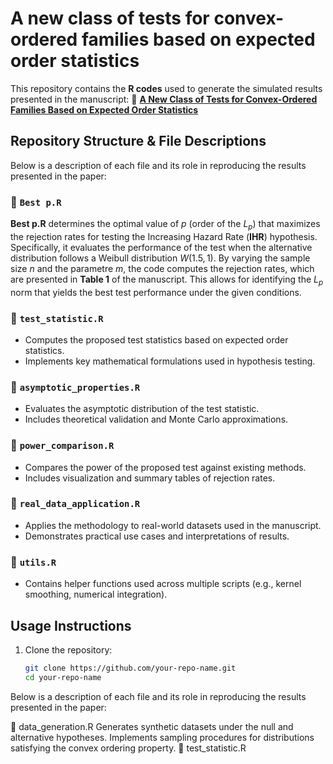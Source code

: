 # A new class of tests for convex-ordered families based on expected order statistics

This repository contains the **R codes** used to generate the simulated results presented in the manuscript: 📄 **[A New Class of Tests for Convex-Ordered Families Based on Expected Order Statistics](https://arxiv.org/html/2501.14075v1)**  

## Repository Structure & File Descriptions  

Below is a description of each file and its role in reproducing the results presented in the paper:  

### 📂 `Best p.R`  
**Best p.R** determines the optimal value of $p$ (order of the $L_p$) that maximizes the rejection rates for testing the Increasing Hazard Rate (**IHR**) hypothesis. Specifically, it evaluates the performance of the test when the alternative distribution follows a Weibull distribution $W(1.5, 1)$. By varying the sample size $n$ and the parametre $m$, the code computes the rejection rates, which are presented in **Table 1** of the manuscript. This allows for identifying the $L_p$ norm that yields the best test performance under the given conditions.

### 📂 `test_statistic.R`  
- Computes the proposed test statistics based on expected order statistics.  
- Implements key mathematical formulations used in hypothesis testing.  

### 📂 `asymptotic_properties.R`  
- Evaluates the asymptotic distribution of the test statistic.  
- Includes theoretical validation and Monte Carlo approximations.  

### 📂 `power_comparison.R`  
- Compares the power of the proposed test against existing methods.  
- Includes visualization and summary tables of rejection rates.  

### 📂 `real_data_application.R`  
- Applies the methodology to real-world datasets used in the manuscript.  
- Demonstrates practical use cases and interpretations of results.  

### 📂 `utils.R`  
- Contains helper functions used across multiple scripts (e.g., kernel smoothing, numerical integration).  

## Usage Instructions  

1. Clone the repository:  
   ```bash
   git clone https://github.com/your-repo-name.git
   cd your-repo-name

Below is a description of each file and its role in reproducing the results presented in the paper:

📂 data_generation.R
Generates synthetic datasets under the null and alternative hypotheses.
Implements sampling procedures for distributions satisfying the convex ordering property.
📂 test_statistic.R


